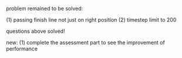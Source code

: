 problem remained to be solved:

(1) passing finish line not just on right position
(2) timestep limit to 200

questions above solved!

new:
(1) complete the assessment part to see the improvement of performance
